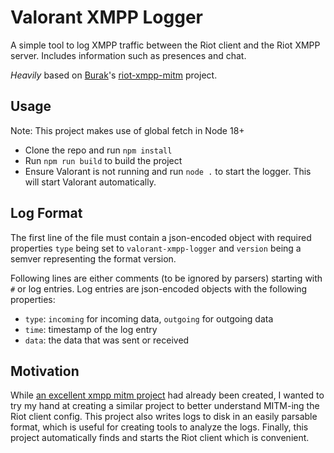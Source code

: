 # Valorant XMPP Logger
A simple tool to log XMPP traffic between the Riot client and the Riot XMPP server. Includes information such as presences and chat.

*Heavily* based on [Burak](https://github.com/BurakDev)'s [riot-xmpp-mitm](https://github.com/ValorantDevelopers/riot-xmpp-mitm) project.

## Usage
Note: This project makes use of global fetch in Node 18+
 - Clone the repo and run `npm install`
 - Run `npm run build` to build the project
 - Ensure Valorant is not running and run `node .` to start the logger. This will start Valorant automatically.

## Log Format
The first line of the file must contain a json-encoded object with required properties
`type` being set to `valorant-xmpp-logger` and `version` being a semver representing the format version.

Following lines are either comments (to be ignored by parsers) starting with `#` or log entries.
Log entries are json-encoded objects with the following properties:
 - `type`: `incoming` for incoming data, `outgoing` for outgoing data
 - `time`: timestamp of the log entry
 - `data`: the data that was sent or received

## Motivation
While [an excellent xmpp mitm project](https://github.com/ValorantDevelopers/riot-xmpp-mitm) had already been created,
I wanted to try my hand at creating a similar project to better understand MITM-ing the Riot client config.
This project also writes logs to disk in an easily parsable format, which is useful for creating tools to analyze the logs.
Finally, this project automatically finds and starts the Riot client which is convenient.